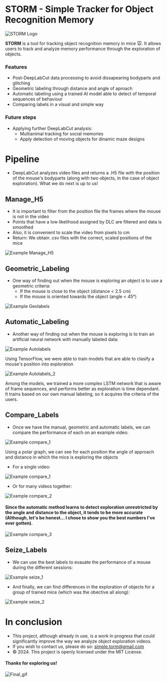 # STORM - Simple Tracker for Object Recognition Memory

![STORM Logo](docs/images/0-storm_logo.jpg)

**STORM** is a tool for tracking object recognition memory in mice 🐭. It allows users to track and analyze memory performance through the exploration of objects.

</div>

### Features

- Post-DeepLabCut data processing to avoid dissapearing bodyparts and glitching
- Geometric labeling through distance and angle of aproach
- Automatic labeling using a trained AI model able to detect of temporal sequences of behaviour
- Comparing labels in a visual and simple way

### Future steps

- Applying further DeepLabCut analysis:
  - Multianimal tracking for social memories
  - Apply detection of moving objects for dinamic maze designs

# Pipeline

- DeepLabCut analyzes video files and returns a .H5 file with the position of the mouse's bodyparts (along with two objects, in the case of object exploration). What we do next is up to us!

## Manage_H5

- It is important to filter from the position file the frames where the mouse is not in the video
- Points that have a low likelihood assigned by DLC are filtered and data is smoothed
- Also, it is convenient to scale the video from pixels to cm
- Return: We obtain .csv files with the correct, scaled positions of the mice

![Example Manage_H5](docs/images/1-Manage_H5.png)

## Geometric_Labeling

- One way of finding out when the mouse is exploring an object is to use a geometric criteria:
  - If the mouse is close to the object (distance < 2.5 cm)
  - If the mouse is oriented towards the object (angle < 45°)

![Example Geolabels](docs/images/2-Geometric_Labeling.png)

## Automatic_Labeling

- Another way of finding out when the mouse is exploring is to train an artificial neural network with manually labeled data:

![Example Autolabels](docs/images/3a-Create_Models.png)

Using TensorFlow, we were able to train models that are able to clasify a mouse's position into exploration

![Example Autolabels_2](docs/images/3a-Create_Models_simple.png)

Among the models, we trained a more complex LSTM network that is aware of frame sequences, and performs better as exploration is time dependant.
It trains based on our own manual labeling, so it acquires the criteria of the users.

## Compare_Labels

- Once we have the manual, geometric and automatic labels, we can compare the performance of each on an example video:

![Example compare_1](docs/images/4-Compare_Labels_line.png)

Using a polar graph, we can see for each position the angle of approach and distance in which the mice is exploring the objects
- For a single video:

![Example compare_1](docs/images/4-Compare_Labels_polar.png)

- Or for many videos together:

![Example compare_2](docs/images/4-Compare_Labels_polar_all.png)

#### Since the automatic method learns to detect exploration unrestricted by the angle and distance to the object, it tends to be more accurate (Although, let's be honest... I chose to show you the best numbers I've ever gotten).

![Example compare_3](docs/images/4-Compare_Labels_result.png)

## Seize_Labels

- We can use the best labels to evauate the performance of a mouse during the different sessions:

![Example seize_1](docs/images/5-Seize_Labels_example.png)

- And finally, we can find differences in the exploration of objects for a group of trained mice (which was the obective all along):

![Example seize_2](docs/images/5-Seize_Labels_experiment.png)

# In conclusion
- This project, although already in use, is a work in progress that could significantly improve the way we analyze object exploration videos.
- If you wish to contact us, please do so: simple.torm@gmail.com
- © 2024. This project is openly licensed under the MIT License.

#### Thanks for exploring us!

![Final_gif](docs/images/mouse_exploring.gif)
